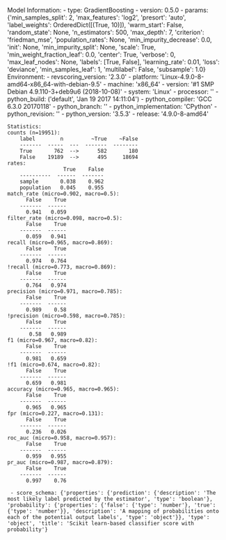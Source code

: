 Model Information:
	 - type: GradientBoosting
	 - version: 0.5.0
	 - params: {'min_samples_split': 2, 'max_features': 'log2', 'presort': 'auto', 'label_weights': OrderedDict([(True, 10)]), 'warm_start': False, 'random_state': None, 'n_estimators': 500, 'max_depth': 7, 'criterion': 'friedman_mse', 'population_rates': None, 'min_impurity_decrease': 0.0, 'init': None, 'min_impurity_split': None, 'scale': True, 'min_weight_fraction_leaf': 0.0, 'center': True, 'verbose': 0, 'max_leaf_nodes': None, 'labels': [True, False], 'learning_rate': 0.01, 'loss': 'deviance', 'min_samples_leaf': 1, 'multilabel': False, 'subsample': 1.0}
	Environment:
	 - revscoring_version: '2.3.0'
	 - platform: 'Linux-4.9.0-8-amd64-x86_64-with-debian-9.5'
	 - machine: 'x86_64'
	 - version: '#1 SMP Debian 4.9.110-3+deb9u6 (2018-10-08)'
	 - system: 'Linux'
	 - processor: ''
	 - python_build: ('default', 'Jan 19 2017 14:11:04')
	 - python_compiler: 'GCC 6.3.0 20170118'
	 - python_branch: ''
	 - python_implementation: 'CPython'
	 - python_revision: ''
	 - python_version: '3.5.3'
	 - release: '4.9.0-8-amd64'
	
	Statistics:
	counts (n=19951):
		label        n         ~True    ~False
		-------  -----  ---  -------  --------
		True       762  -->      582       180
		False    19189  -->      495     18694
	rates:
		              True    False
		----------  ------  -------
		sample       0.038    0.962
		population   0.045    0.955
	match_rate (micro=0.902, macro=0.5):
		  False    True
		-------  ------
		  0.941   0.059
	filter_rate (micro=0.098, macro=0.5):
		  False    True
		-------  ------
		  0.059   0.941
	recall (micro=0.965, macro=0.869):
		  False    True
		-------  ------
		  0.974   0.764
	!recall (micro=0.773, macro=0.869):
		  False    True
		-------  ------
		  0.764   0.974
	precision (micro=0.971, macro=0.785):
		  False    True
		-------  ------
		  0.989    0.58
	!precision (micro=0.598, macro=0.785):
		  False    True
		-------  ------
		   0.58   0.989
	f1 (micro=0.967, macro=0.82):
		  False    True
		-------  ------
		  0.981   0.659
	!f1 (micro=0.674, macro=0.82):
		  False    True
		-------  ------
		  0.659   0.981
	accuracy (micro=0.965, macro=0.965):
		  False    True
		-------  ------
		  0.965   0.965
	fpr (micro=0.227, macro=0.131):
		  False    True
		-------  ------
		  0.236   0.026
	roc_auc (micro=0.958, macro=0.957):
		  False    True
		-------  ------
		  0.959   0.955
	pr_auc (micro=0.987, macro=0.879):
		  False    True
		-------  ------
		  0.997    0.76
	
	 - score_schema: {'properties': {'prediction': {'description': 'The most likely label predicted by the estimator', 'type': 'boolean'}, 'probability': {'properties': {'false': {'type': 'number'}, 'true': {'type': 'number'}}, 'description': 'A mapping of probabilities onto each of the potential output labels', 'type': 'object'}}, 'type': 'object', 'title': 'Scikit learn-based classifier score with probability'}


